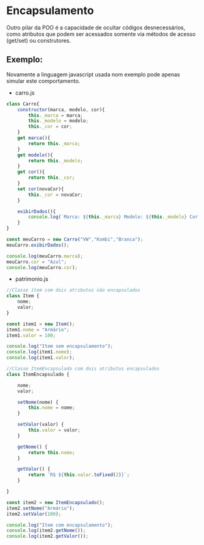 # Encapsulamento
Outro pilar da POO é a capacidade de ocultar códigos desnecessários, como atributos que podem ser acessados somente via métodos de acesso (get/set) ou construtores.

## Exemplo:
Novamente a linguagem javascript usada nom exemplo pode apenas simular este comportamento.
- carro.js
```js
class Carro{
    constructor(marca, modelo, cor){
        this._marca = marca;
        this._modelo = modelo;
        this._cor = cor;
    }
    get marca(){
        return this._marca;
    }
    get modelo(){
        return this._modelo;
    }
    get cor(){
        return this._cor;
    }
    set cor(novaCor){
        this._cor = novaCor;
    }

    exibirDados(){
        console.log(`Marca: ${this._marca} Modelo: ${this._modelo} Cor: ${this._cor}`);
    }
}

const meuCarro = new Carro("VW","Kombi","Branca");
meuCarro.exibirDados();

console.log(meuCarro.marca);
meuCarro.cor = "Azul";
console.log(meuCarro.cor);
```

- patrimonio.js
```js
//Classe ítem com dois atributos não encapsulados
class Item {
    nome;
    valor;    
}

const item1 = new Item();
item1.nome = "Armário";
item1.valor = 100;

console.log("Item sem encapsulamento");
console.log(item1.nome);
console.log(item1.valor);

//Classe ItemEncapsulado com dois atributos encapsulados
class ItemEncapsulado {

    nome;
    valor;

    setNome(nome) {
        this.nome = nome;
    }

    setValor(valor) {
        this.valor = valor;
    }

    getNome() {
        return this.nome;
    }

    getValor() {
        return `R$ ${this.valor.toFixed(2)}`;
    }

}

const item2 = new ItemEncapsulado();
item2.setNome("Armário");
item2.setValor(100);

console.log("Item com encapsulamento");
console.log(item2.getNome());
console.log(item2.getValor());

```